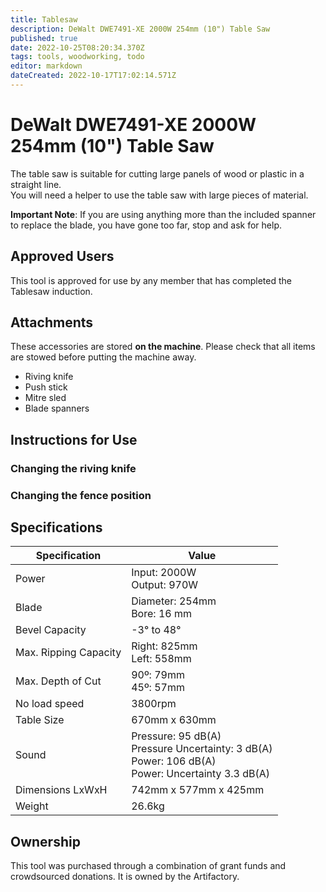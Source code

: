 ```yaml
---
title: Tablesaw
description: DeWalt DWE7491-XE 2000W 254mm (10") Table Saw
published: true
date: 2022-10-25T08:20:34.370Z
tags: tools, woodworking, todo
editor: markdown
dateCreated: 2022-10-17T17:02:14.571Z
---
```


# DeWalt DWE7491-XE 2000W 254mm (10") Table Saw

The table saw is suitable for cutting large panels of wood or plastic in a straight line.  
You will need a helper to use the table saw with large pieces of material.  
  
**Important Note**: If you are using anything more than the included spanner to replace the blade, you have gone too far, stop and ask for help.

## Approved Users

This tool is approved for use by any member that has completed the Tablesaw induction.

## Attachments

These accessories are stored **on the machine**. Please check that all items are stowed before putting the machine away.

* Riving knife
* Push stick
* Mitre sled
* Blade spanners

## Instructions for Use

### Changing the riving knife

### Changing the fence position

## Specifications

| Specification         | Value                          |
| --------------------- | ------------------------------ |
| Power                 | Input: 2000W<br>Output: 970W   |
| Blade                 | Diameter: 254mm<br>Bore: 16 mm |
| Bevel Capacity        | -3° to 48°                     |
| Max. Ripping Capacity | Right: 825mm<br>Left: 558mm    |
| Max. Depth of Cut     | 90º: 79mm<br>45º: 57mm         |
| No load speed         | 3800rpm                        |
| Table Size            | 670mm x 630mm                  |
| Sound                 | Pressure: 95 dB(A)<br>Pressure Uncertainty: 3 dB(A)<br>Power: 106 dB(A)<br>Power: Uncertainty 3.3 dB(A) |
| Dimensions LxWxH      | 742mm x 577mm x 425mm          |
| Weight                | 26.6kg                         |

## Ownership

This tool was purchased through a combination of grant funds and crowdsourced donations. It is owned by the Artifactory.